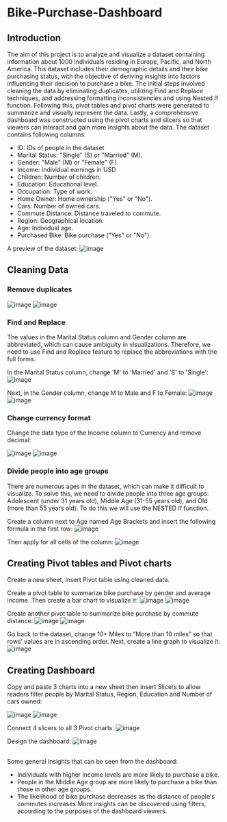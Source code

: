 # Bike-Purchase-Dashboard
## Introduction
The aim of this project is to analyze and visualize a dataset containing information about 1000 individuals residing in Europe, Pacific, and North America. This dataset includes their demographic details and their bike purchasing status, with the objective of deriving insights into factors influencing their decision to purchase a bike. The initial steps involved cleaning the data by eliminating duplicates, utilizing Find and Replace techniques, and addressing formatting inconsistencies and using Nested If function. Following this, pivot tables and pivot charts were generated to summarize and visually represent the data. Lastly, a comprehensive dashboard was constructed using the pivot charts and slicers so that viewers can interact and gain more insights about the data.
The dataset contains following columns:
- ID: IDs of people in the dataset
- Marital Status: "Single" (S) or "Married" (M).
- Gender: "Male" (M) or "Female" (F).
- Income: Individual earnings in USD
- Children: Number of children.
- Education: Educational level.
- Occupation: Type of work.
- Home Owner: Home ownership ("Yes" or "No").
- Cars: Number of owned cars.
- Commute Distance: Distance traveled to commute.
- Region: Geographical location.
- Age: Individual age.
- Purchased Bike: Bike purchase ("Yes" or "No").
  
A preview of the dataset:
![image](https://github.com/TaCaoThuc/Bike-Purchase-Dashboard/assets/142728022/930de8ad-8d13-47b8-93bf-3fa3db1df383)
## Cleaning Data
### Remove duplicates
![image](https://github.com/TaCaoThuc/Bike-Purchase-Dashboard/assets/142728022/308650bb-d711-4c1f-99d6-0721d6f04afa)
![image](https://github.com/TaCaoThuc/Bike-Purchase-Dashboard/assets/142728022/af502991-f70b-4c58-a247-48aa07903cbe)
### Find and Replace 
The values in the Marital Status column and Gender column are abbreviated, which can cause ambiguity in visualizations. Therefore, we need to use Find and Replace feature to replace the abbreviations with the full forms. 

In the Marital Status column, change 'M' to 'Married' and 'S' to 'Single':
![image](https://github.com/TaCaoThuc/Bike-Purchase-Dashboard/assets/142728022/41361ab0-0172-4f0c-bbc4-b196812ed3e5) 

Next, in the Gender column, change M to Male and F to Female:
![image](https://github.com/TaCaoThuc/Bike-Purchase-Dashboard/assets/142728022/c731edc3-db42-40bb-a503-2dd34f4f68ef) 
![image](https://github.com/TaCaoThuc/Bike-Purchase-Dashboard/assets/142728022/654a6c44-888d-4544-89f1-683f57030f6d)
### Change currency format
Change the data type of the Income column to Currency and remove decimal:

![image](https://github.com/TaCaoThuc/Bike-Purchase-Dashboard/assets/142728022/cbb619bb-a55c-460c-955b-cb430232c079)
![image](https://github.com/TaCaoThuc/Bike-Purchase-Dashboard/assets/142728022/6b2685b7-8274-4bba-8d84-7a1db5e63614)
### Divide people into age groups
There are numerous ages in the dataset, which can make it difficult to visualize. To solve this, we need to divide people into three age groups: Adolescent (under 31 years old), Middle Age (31-55 years old), and Old (more than 55 years old). To do this we will use the NESTED If function.

Create a column next to Age named Age Brackets and insert the following formula in the first row:
![image](https://github.com/TaCaoThuc/Bike-Purchase-Dashboard/assets/142728022/0b9b27a0-2e82-4ead-bf3a-1b98e725f2e6)

Then apply for all cells of the column:
![image](https://github.com/TaCaoThuc/Bike-Purchase-Dashboard/assets/142728022/fbbfc611-61f5-476c-968a-df8e8c1aa6d2)
## Creating Pivot tables and Pivot charts
Create a new sheet, insert Pivot table using cleaned data.

Create a pivot table to summarize bike purchase by gender and average income. Then create a bar chart to visualize it: 
![image](https://github.com/TaCaoThuc/Bike-Purchase-Dashboard/assets/142728022/8889baab-7b14-45c9-9a91-c6ad02d78876)
![image](https://github.com/TaCaoThuc/Bike-Purchase-Dashboard/assets/142728022/31231749-5391-4a97-8d99-b96fed0fec9e)

Create another pivot table to summarize bike purchase by commute distance:
![image](https://github.com/TaCaoThuc/Bike-Purchase-Dashboard/assets/142728022/9949f87b-d08c-4ac9-ab75-1e85b3f120e1)
![image](https://github.com/TaCaoThuc/Bike-Purchase-Dashboard/assets/142728022/81705046-b1d1-449c-9eaa-dbe08339fc7a)

Go back to the dataset, change 10+ Miles to “More than 10 miles” so that rows’ values are in ascending order. Next, create a line graph to visualize it:
![image](https://github.com/TaCaoThuc/Bike-Purchase-Dashboard/assets/142728022/29e92522-8fb8-423d-b911-e0572b4de08b)
## Creating Dashboard
Copy and paste 3 charts into a new sheet then insert Slicers to allow readers filter people by Marital Status, Region, Education and Number of cars owned:

![image](https://github.com/TaCaoThuc/Bike-Purchase-Dashboard/assets/142728022/774d0e42-2e3f-4411-b7fb-fb0567724b24)
![image](https://github.com/TaCaoThuc/Bike-Purchase-Dashboard/assets/142728022/52a737f3-b2ad-4bf1-b19b-be1d65942a54)

Connect 4 slicers to all 3 Pivot charts:
![image](https://github.com/TaCaoThuc/Bike-Purchase-Dashboard/assets/142728022/10986e89-b917-4ca5-a196-a8eb723a1df0)

Design the dashboard:
![image](https://github.com/TaCaoThuc/Bike-Purchase-Dashboard/assets/142728022/7ef2baec-1aeb-4680-ad82-0f0e5f774c17)

## 
Some general insights that can be seen from the dashboard:
-	Individuals with higher income levels are more likely to purchase a bike.
- People in the Middle Age group are more likely to purchase a bike than those in other age groups.
- The likelihood of bike purchase decreases as the distance of people's commutes increases
More insights can be discovered using filters, according to the purposes of the dashboard viewers.


















